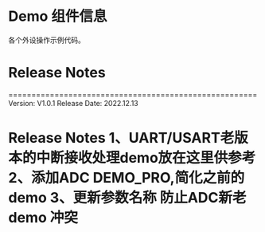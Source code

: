 # Demo 组件信息
各个外设操作示例代码。

# Release Notes
======================================================
Version: V1.0.1
Release Date: 2022.12.13

Release Notes
1、UART/USART老版本的中断接收处理demo放在这里供参考
2、添加ADC DEMO_PRO,简化之前的demo
3、更新参数名称 防止ADC新老demo 冲突
======================================================


